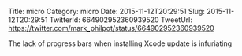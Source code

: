 Title: micro
Category: micro
Date: 2015-11-12T20:29:51
Slug: 2015-11-12T20:29:51
TwitterId: 664902952360939520
TweetUrl: https://twitter.com/mark_philpot/status/664902952360939520

The lack of progress bars when installing Xcode update is infuriating
